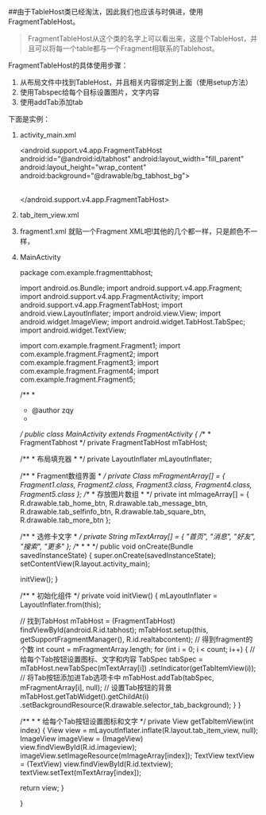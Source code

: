 ##由于TableHost类已经淘汰，因此我们也应该与时俱进，使用FragmentTableHost。

> FragmentTableHost从这个类的名字上可以看出来，这是个TableHost，并且可以将每一个table都与一个Fragment相联系的Tablehost。

FragmentTableHost的具体使用步骤：
1. 从布局文件中找到TableHost，并且相关内容绑定到上面（使用setup方法）
2. 使用Tabspec给每个目标设置图片，文字内容
3. 使用addTab添加tab

下面是实例：

1. activity_main.xml 

    <?xml version="1.0" encoding="utf-8"?>
    <LinearLayout xmlns:android="http://schemas.android.com/apk/res/android"
      android:layout_width="fill_parent"
      android:layout_height="fill_parent"
      android:orientation="vertical" >
    
      <FrameLayout
    android:id="@+id/realtabcontent"
    android:layout_width="fill_parent"
    android:layout_height="0dip"
    android:layout_weight="1" />
    
      <android.support.v4.app.FragmentTabHost
    android:id="@android:id/tabhost"
    android:layout_width="fill_parent"
    android:layout_height="wrap_content" 
    android:background="@drawable/bg_tabhost_bg">
    
    <FrameLayout
      android:id="@android:id/tabcontent"
      android:layout_width="0dp"
      android:layout_height="0dp"
      android:layout_weight="0" />			
      </android.support.v4.app.FragmentTabHost>
    
    </LinearLayout>

2. tab_item_view.xml

    <?xml version="1.0" encoding="utf-8"?>
    <LinearLayout xmlns:android="http://schemas.android.com/apk/res/android"
      android:layout_width="wrap_content"
      android:layout_height="wrap_content"
      android:gravity="center"
      android:orientation="vertical" >
    
      <ImageView
    android:id="@+id/imageview"
    android:layout_width="wrap_content"
    android:layout_height="wrap_content"
    android:focusable="false"
    android:padding="3dp" 
    android:src="@drawable/tab_home_btn">
      </ImageView>
    
      <TextView
    android:id="@+id/textview"	   
    android:layout_width="wrap_content"
    android:layout_height="wrap_content" 
    android:text=""
    android:textSize="10sp"
    android:textColor="#ffffff">
      </TextView>
    
    </LinearLayout>

3. fragment1.xml 就贴一个Fragment XML吧!其他的几个都一样，只是颜色不一样，
    
    <?xml version="1.0" encoding="utf-8"?>
    <LinearLayout xmlns:android="http://schemas.android.com/apk/res/android"
      android:layout_width="match_parent"
      android:layout_height="match_parent"
      android:orientation="vertical"
      android:background="#FBB55D" >
      
    
    </LinearLayout>

4. MainActivity 

    package com.example.fragmenttabhost;
    
    import android.os.Bundle;
    import android.support.v4.app.Fragment;
    import android.support.v4.app.FragmentActivity;
    import android.support.v4.app.FragmentTabHost;
    import android.view.LayoutInflater;
    import android.view.View;
    import android.widget.ImageView;
    import android.widget.TabHost.TabSpec;
    import android.widget.TextView;
    
    import com.example.fragment.Fragment1;
    import com.example.fragment.Fragment2;
    import com.example.fragment.Fragment3;
    import com.example.fragment.Fragment4;
    import com.example.fragment.Fragment5;
    
    /**
     * 
     * @author zqy
     * 
     */
    public class MainActivity extends FragmentActivity {
      /**
       * FragmentTabhost
       */
      private FragmentTabHost mTabHost;
    
      /**
       * 布局填充器
       * 
       */
      private LayoutInflater mLayoutInflater;
    
      /**
       * Fragment数组界面
       * 
       */
      private Class mFragmentArray[] = { Fragment1.class, Fragment2.class,
      Fragment3.class, Fragment4.class, Fragment5.class };
      /**
       * 存放图片数组
       * 
       */
      private int mImageArray[] = { R.drawable.tab_home_btn,
      R.drawable.tab_message_btn, R.drawable.tab_selfinfo_btn,
      R.drawable.tab_square_btn, R.drawable.tab_more_btn };
    
      /**
       * 选修卡文字
       * 
       */
      private String mTextArray[] = { "首页", "消息", "好友", "搜索", "更多" };
      /**
       * 
       * 
       */
      public void onCreate(Bundle savedInstanceState) {
    super.onCreate(savedInstanceState);
    setContentView(R.layout.activity_main);
    
    initView();
      }
    
      /**
       * 初始化组件
       */
      private void initView() {
    mLayoutInflater = LayoutInflater.from(this);
    
    // 找到TabHost
    mTabHost = (FragmentTabHost) findViewById(android.R.id.tabhost);
    mTabHost.setup(this, getSupportFragmentManager(), R.id.realtabcontent);
    // 得到fragment的个数
    int count = mFragmentArray.length;
    for (int i = 0; i < count; i++) {
      // 给每个Tab按钮设置图标、文字和内容
      TabSpec tabSpec = mTabHost.newTabSpec(mTextArray[i])
      .setIndicator(getTabItemView(i));
      // 将Tab按钮添加进Tab选项卡中
      mTabHost.addTab(tabSpec, mFragmentArray[i], null);
      // 设置Tab按钮的背景
      mTabHost.getTabWidget().getChildAt(i)
      .setBackgroundResource(R.drawable.selector_tab_background);
    }
      }
    
      /**
       *
       * 给每个Tab按钮设置图标和文字
       */
      private View getTabItemView(int index) {
    View view = mLayoutInflater.inflate(R.layout.tab_item_view, null);
    ImageView imageView = (ImageView) view.findViewById(R.id.imageview);
    imageView.setImageResource(mImageArray[index]);
    TextView textView = (TextView) view.findViewById(R.id.textview);
    textView.setText(mTextArray[index]);
    
    return view;
      }
    
    }